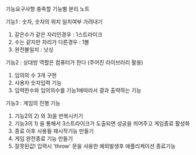 기능요구사항 충족할 기능별 분리 노트

기능1 : 숫자, 숫자의 위치 일치여부 가려내기 
 1) 같은수가 같은 자리인경우 : 1스트라이크 
 2) 수는 같지만 자리가 다른경우 : 1볼
 3) 완전불일치 : 낫싱 

기능2 : 상대방 역할은 컴퓨터가 한다 (주어진 라이브러리 활용)
 1) 임의의 수 3개 구현
 2) 사용자 숫자입력 기능
 3) 입력한수와 임의의수를 기능1에따라서 결과 출력하는 기능

기능3 : 게임의 진행 기능
 1) 기능2의 2) 와 3)을 반복시키기
 2) 기능3의 1) 을 통해서 3스트라이크가 도출되면 성공을 띄어주고 게임종료 활성화
 3) 종료 이후 사용될 재시작기능 만들기
 4) 게임 완전종료 기능 만들기
 5) 잘못된값! 입력시 'throw' 문을 사용한 예외발생후 애플리케이션 종료기능
 
